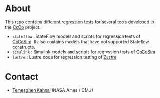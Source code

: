 # About

This repo contains different regression tests for several tools developed in the [CoCo](http://www.lememta.info/2014/07/01/CoCo-Verification-of-Flight-Critical-Systems/) project.

* `stateflow` : StateFlow models and scripts for regression tests of [CoCoSim](https://github.com/coco-team/cocoSim). It also contains models that have not supported Stateflow constructs.
* `simulink` : Simulink models and scripts for regression tests of [CoCoSim](https://github.com/coco-team/cocoSim)
* `lustre` : Lustre code for regression testing of [Zustre](https://github.com/coco-team/zustre)

# Contact 
* [Temesghen Kahsai](www.lememta.info) (NASA Ames / CMU)



